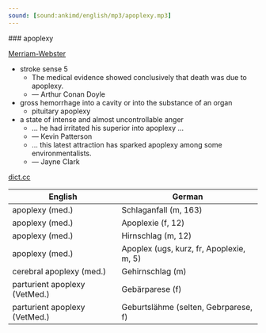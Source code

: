 ```yaml
---
sound: [sound:ankimd/english/mp3/apoplexy.mp3]
---
```


\### apoplexy

[Merriam-Webster](https://www.merriam-webster.com/dictionary/apoplexy)

- stroke sense 5
    - The medical evidence showed conclusively that death was due to apoplexy.
    - — Arthur Conan Doyle
- gross hemorrhage into a cavity or into the substance of an organ
    - pituitary apoplexy
- a state of intense and almost uncontrollable anger
    - … he had irritated his superior into apoplexy …
    - — Kevin Patterson
    - … this latest attraction has sparked apoplexy among some environmentalists.
    - — Jayne Clark

[dict.cc](https://www.dict.cc/apoplexy)

| English        | German       |
| -------------- | ------------ |
| apoplexy (med.) | Schlaganfall (m, 163) |
| apoplexy (med.) | Apoplexie (f, 12) |
| apoplexy (med.) | Hirnschlag (m, 12) |
| apoplexy (med.) | Apoplex (ugs, kurz, fr, Apoplexie, m, 5) |
| cerebral apoplexy (med.) | Gehirnschlag (m) |
| parturient apoplexy (VetMed.) | Gebärparese (f) |
| parturient apoplexy (VetMed.) | Geburtslähme (selten, Gebrparese, f) |
